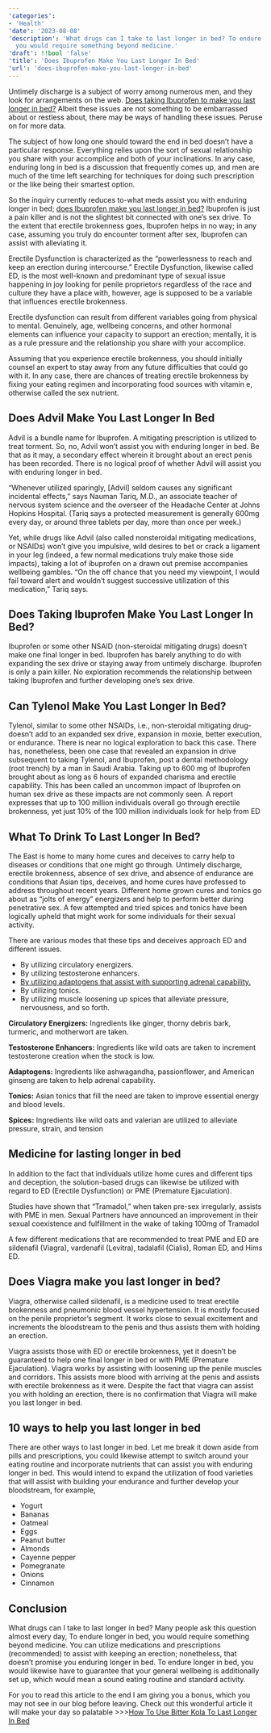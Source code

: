 ```yaml
---
'categories':
- 'Health'
'date': '2023-08-08'
'description': 'What drugs can I take to last longer in bed? To endure longer in bed,
  you would require something beyond medicine.'
'draft': !!bool 'false'
'title': 'Does Ibuprofen Make You Last Longer In Bed'
'url': 'does-ibuprofen-make-you-last-longer-in-bed'
---
```

 


Untimely discharge is a subject of worry among numerous men, and they look for arrangements on the web. [Does taking Ibuprofen to make you last longer in bed?](https://vitalmayfair.com/does-bitter-leaf-help-sexually-here-the-whole-truth/) Albeit these issues are not something to be embarrassed about or restless about, there may be ways of handling these issues. Peruse on for more data.


The subject of how long one should toward the end in bed doesn’t have a particular response. Everything relies upon the sort of sexual relationship you share with your accomplice and both of your inclinations. In any case, enduring long in bed is a discussion that frequently comes up, and men are much of the time left searching for techniques for doing such prescription or the like being their smartest option.


So the inquiry currently reduces to-what meds assist you with enduring longer in bed; [does Ibuprofen make you last longer in bed?](https://vitalmayfair.com/benefits-of-cloves-sexually-for-females/) Ibuprofen is just a pain killer and is not the slightest bit connected with one’s sex drive. To the extent that erectile brokenness goes, Ibuprofen helps in no way; in any case, assuming you truly do encounter torment after sex, Ibuprofen can assist with alleviating it.


Erectile Dysfunction is characterized as the “powerlessness to reach and keep an erection during intercourse.” Erectile Dysfunction, likewise called ED, is the most well-known and predominant type of sexual issue happening in joy looking for penile proprietors regardless of the race and culture they have a place with, however, age is supposed to be a variable that influences erectile brokenness.


Erectile dysfunction can result from different variables going from physical to mental. Genuinely, age, wellbeing concerns, and other hormonal elements can influence your capacity to support an erection; mentally, it is as a rule pressure and the relationship you share with your accomplice.


Assuming that you experience erectile brokenness, you should initially counsel an expert to stay away from any future difficulties that could go with it. In any case, there are chances of treating erectile brokenness by fixing your eating regimen and incorporating food sources with vitamin e, otherwise called the sex nutrient.


Does Advil Make You Last Longer In Bed
--------------------------------------


Advil is a bundle name for Ibuprofen. A mitigating prescription is utilized to treat torment. So, no, Advil won’t assist you with enduring longer in bed. Be that as it may, a secondary effect wherein it brought about an erect penis has been recorded. There is no logical proof of whether Advil will assist you with enduring longer in bed.


“Whenever utilized sparingly, [Advil] seldom causes any significant incidental effects,” says Nauman Tariq, M.D., an associate teacher of nervous system science and the overseer of the Headache Center at Johns Hopkins Hospital. (Tariq says a protected measurement is generally 600mg every day, or around three tablets per day, more than once per week.)


Yet, while drugs like Advil (also called nonsteroidal mitigating medications, or NSAIDs) won’t give you impulsive, wild desires to bet or crack a ligament in your leg (indeed, a few normal medications truly make those side impacts), taking a lot of ibuprofen on a drawn out premise accompanies wellbeing gambles. “On the off chance that you need my viewpoint, I would fail toward alert and wouldn’t suggest successive utilization of this medication,” Tariq says.


**Does Taking Ibuprofen Make You Last Longer In Bed?**
------------------------------------------------------


Ibuprofen or some other NSAID (non-steroidal mitigating drugs) doesn’t make one final longer in bed. Ibuprofen has barely anything to do with expanding the sex drive or staying away from untimely discharge. Ibuprofen is only a pain killer. No exploration recommends the relationship between taking Ibuprofen and further developing one’s sex drive.


**Can Tylenol Make You Last Longer In Bed?**
--------------------------------------------


Tylenol, similar to some other NSAIDs, i.e., non-steroidal mitigating drug-doesn’t add to an expanded sex drive, expansion in moxie, better execution, or endurance. There is near no logical exploration to back this case. There has, nonetheless, been one case that revealed an expansion in drive subsequent to taking Tylenol, and Ibuprofen, post a dental methodology (root trench) by a man in Saudi Arabia. Taking up to 600 mg of Ibuprofen brought about as long as 6 hours of expanded charisma and erectile capability. This has been called an uncommon impact of Ibuprofen on human sex drive as these impacts are not commonly seen. A report expresses that up to 100 million individuals overall go through erectile brokenness, yet just 10% of the 100 million individuals look for help from ED


**What To Drink To Last Longer In Bed?**
----------------------------------------


The East is home to many home cures and deceives to carry help to diseases or conditions that one might go through. Untimely discharge, erectile brokenness, absence of sex drive, and absence of endurance are conditions that Asian tips, deceives, and home cures have professed to address throughout recent years. Different home grown cures and tonics go about as “jolts of energy” energizers and help to perform better during penetrative sex. A few attempted and tried spices and tonics have been logically upheld that might work for some individuals for their sexual activity.


There are various modes that these tips and deceives approach ED and different issues.


* By utilizing circulatory energizers.
* By utilizing testosterone enhancers.
* [By utilizing adaptogens that assist with supporting adrenal capability.](https://vitalmayfair.com/natural-remedies-to-make-a-woman-wet/)
* By utilizing tonics.
* By utilizing muscle loosening up spices that alleviate pressure, nervousness, and so forth.


**Circulatory Energizers:** Ingredients like ginger, thorny debris bark, turmeric, and motherwort are taken.


**Testosterone Enhancers:** Ingredients like wild oats are taken to increment testosterone creation when the stock is low.


**Adaptogens:** Ingredients like ashwagandha, passionflower, and American ginseng are taken to help adrenal capability.


**Tonics:** Asian tonics that fill the need are taken to improve essential energy and blood levels.


**Spices:** Ingredients like wild oats and valerian are utilized to alleviate pressure, strain, and tension


**Medicine for lasting longer in bed**
--------------------------------------


In addition to the fact that individuals utilize home cures and different tips and deception, the solution-based drugs can likewise be utilized with regard to ED (Erectile Dysfunction) or PME (Premature Ejaculation).


Studies have shown that “Tramadol,” when taken pre-sex irregularly, assists with PME in men. Sexual Partners have announced an improvement in their sexual coexistence and fulfillment in the wake of taking 100mg of Tramadol


A few different medications that are recommended to treat PME and ED are sildenafil (Viagra), vardenafil (Levitra), tadalafil (Cialis), Roman ED, and Hims ED.


**Does Viagra make you last longer in bed?**
--------------------------------------------


Viagra, otherwise called sildenafil, is a medicine used to treat erectile brokenness and pneumonic blood vessel hypertension. It is mostly focused on the penile proprietor’s segment. It works close to sexual excitement and increments the bloodstream to the penis and thus assists them with holding an erection.


Viagra assists those with ED or erectile brokenness, yet it doesn’t be guaranteed to help one final longer in bed or with PME (Premature Ejaculation). Viagra works by assisting with loosening up the penile muscles and corridors. This assists more blood with arriving at the penis and assists with erectile brokenness as it were. Despite the fact that viagra can assist you with holding an erection, there is no confirmation that Viagra will make you last longer in bed.


**10 ways to help you last longer in bed**
------------------------------------------


There are other ways to last longer in bed. Let me break it down aside from pills and prescriptions, you could likewise attempt to switch around your eating routine and incorporate nutrients that can assist you with enduring longer in bed. This would intend to expand the utilization of food varieties that will assist with building your endurance and further develop your bloodstream, for example,


* Yogurt
* Bananas
* Oatmeal
* Eggs
* Peanut butter
* Almonds
* Cayenne pepper
* Pomegranate
* Onions
* Cinnamon


**Conclusion**
--------------


What drugs can I take to last longer in bed? Many people ask this question almost every day, To endure longer in bed, you would require something beyond medicine. You can utilize medications and prescriptions (recommended) to assist with keeping an erection; nonetheless, that doesn’t promise you enduring longer in bed. To endure longer in bed, you would likewise have to guarantee that your general wellbeing is additionally set up, which would mean a sound eating routine and standard activity. 


For you to read this article to the end I am giving you a bonus, which you may not see in our blog before leaving. Check out this wonderful article it will make your day so palatable >>>[How To Use Bitter Kola To Last Longer In Bed](https://vitalmayfair.com/how-to-use-bitter-kola-to-last-longer-in-bed/)


 


 


 


 


